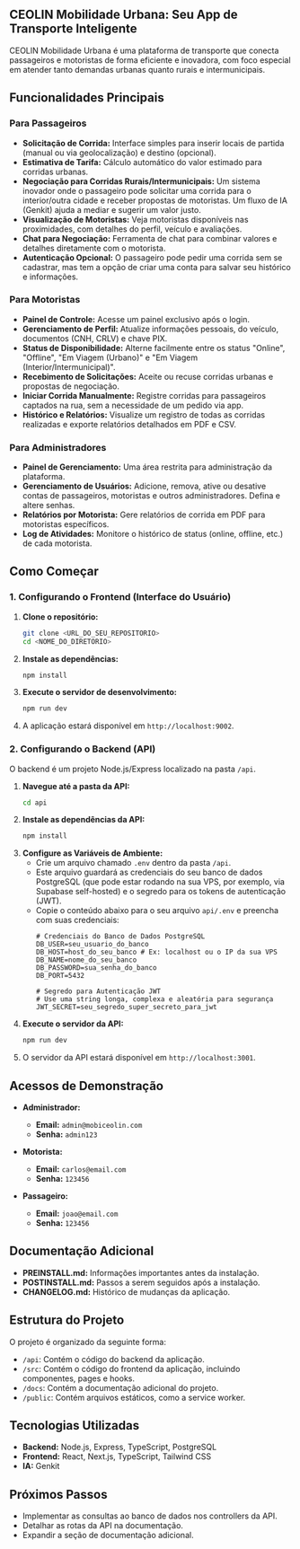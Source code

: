 ## CEOLIN Mobilidade Urbana: Seu App de Transporte Inteligente

CEOLIN Mobilidade Urbana é uma plataforma de transporte que conecta passageiros e motoristas de forma eficiente e inovadora, com foco especial em atender tanto demandas urbanas quanto rurais e intermunicipais.

## Funcionalidades Principais

### Para Passageiros
- **Solicitação de Corrida:** Interface simples para inserir locais de partida (manual ou via geolocalização) e destino (opcional).
- **Estimativa de Tarifa:** Cálculo automático do valor estimado para corridas urbanas.
- **Negociação para Corridas Rurais/Intermunicipais:** Um sistema inovador onde o passageiro pode solicitar uma corrida para o interior/outra cidade e receber propostas de motoristas. Um fluxo de IA (Genkit) ajuda a mediar e sugerir um valor justo.
- **Visualização de Motoristas:** Veja motoristas disponíveis nas proximidades, com detalhes do perfil, veículo e avaliações.
- **Chat para Negociação:** Ferramenta de chat para combinar valores e detalhes diretamente com o motorista.
- **Autenticação Opcional:** O passageiro pode pedir uma corrida sem se cadastrar, mas tem a opção de criar uma conta para salvar seu histórico e informações.

### Para Motoristas
- **Painel de Controle:** Acesse um painel exclusivo após o login.
- **Gerenciamento de Perfil:** Atualize informações pessoais, do veículo, documentos (CNH, CRLV) e chave PIX.
- **Status de Disponibilidade:** Alterne facilmente entre os status "Online", "Offline", "Em Viagem (Urbano)" e "Em Viagem (Interior/Intermunicipal)".
- **Recebimento de Solicitações:** Aceite ou recuse corridas urbanas e propostas de negociação.
- **Iniciar Corrida Manualmente:** Registre corridas para passageiros captados na rua, sem a necessidade de um pedido via app.
- **Histórico e Relatórios:** Visualize um registro de todas as corridas realizadas e exporte relatórios detalhados em PDF e CSV.

### Para Administradores
- **Painel de Gerenciamento:** Uma área restrita para administração da plataforma.
- **Gerenciamento de Usuários:** Adicione, remova, ative ou desative contas de passageiros, motoristas e outros administradores. Defina e altere senhas.
- **Relatórios por Motorista:** Gere relatórios de corrida em PDF para motoristas específicos.
- **Log de Atividades:** Monitore o histórico de status (online, offline, etc.) de cada motorista.

## Como Começar

### 1. Configurando o Frontend (Interface do Usuário)

1.  **Clone o repositório:**
    ```bash
    git clone <URL_DO_SEU_REPOSITORIO>
    cd <NOME_DO_DIRETORIO>
    ```
2.  **Instale as dependências:**
    ```bash
    npm install
    ```
3.  **Execute o servidor de desenvolvimento:**
    ```bash
    npm run dev
    ```
4.  A aplicação estará disponível em `http://localhost:9002`.

### 2. Configurando o Backend (API)

O backend é um projeto Node.js/Express localizado na pasta `/api`.

1.  **Navegue até a pasta da API:**
    ```bash
    cd api
    ```
2.  **Instale as dependências da API:**
    ```bash
    npm install
    ```
3.  **Configure as Variáveis de Ambiente:**
    - Crie um arquivo chamado `.env` dentro da pasta `/api`.
    - Este arquivo guardará as credenciais do seu banco de dados PostgreSQL (que pode estar rodando na sua VPS, por exemplo, via Supabase self-hosted) e o segredo para os tokens de autenticação (JWT).
    - Copie o conteúdo abaixo para o seu arquivo `api/.env` e preencha com suas credenciais:
      ```env
      # Credenciais do Banco de Dados PostgreSQL
      DB_USER=seu_usuario_do_banco
      DB_HOST=host_do_seu_banco # Ex: localhost ou o IP da sua VPS
      DB_NAME=nome_do_seu_banco
      DB_PASSWORD=sua_senha_do_banco
      DB_PORT=5432

      # Segredo para Autenticação JWT
      # Use uma string longa, complexa e aleatória para segurança
      JWT_SECRET=seu_segredo_super_secreto_para_jwt
      ```
4.  **Execute o servidor da API:**
    ```bash
    npm run dev
    ```
5.  O servidor da API estará disponível em `http://localhost:3001`.

## Acessos de Demonstração

- **Administrador:**
  - **Email:** `admin@mobiceolin.com`
  - **Senha:** `admin123`

- **Motorista:**
  - **Email:** `carlos@email.com`
  - **Senha:** `123456`

- **Passageiro:**
  - **Email:** `joao@email.com`
  - **Senha:** `123456`

## Documentação Adicional

- **PREINSTALL.md:** Informações importantes antes da instalação.
- **POSTINSTALL.md:** Passos a serem seguidos após a instalação.
- **CHANGELOG.md:** Histórico de mudanças da aplicação.

## Estrutura do Projeto

O projeto é organizado da seguinte forma:

- `/api`: Contém o código do backend da aplicação.
- `/src`: Contém o código do frontend da aplicação, incluindo componentes, pages e hooks.
- `/docs`: Contém a documentação adicional do projeto.
- `/public`: Contém arquivos estáticos, como a service worker.

## Tecnologias Utilizadas

- **Backend:** Node.js, Express, TypeScript, PostgreSQL
- **Frontend:** React, Next.js, TypeScript, Tailwind CSS
- **IA:** Genkit

## Próximos Passos

- Implementar as consultas ao banco de dados nos controllers da API.
- Detalhar as rotas da API na documentação.
- Expandir a seção de documentação adicional.
